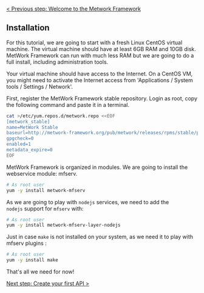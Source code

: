 [< Previous step: Welcome to the Metwork Framework](./index.md)

## Installation

For this tutorial, we are going to start with a fresh Linux CentOS virtual machine. The virtual machine should have at least 6GB RAM and 10GB disk. MetWork Framework can run with much less RAM but we are going to do a full install, including administration tools.

Your virtual machine should have access to the Internet. On a CentOS VM, you might need to activate the Internet access from 'Applications / System tools / Settings / Network'.

First, register the MetWork Framework stable repository. Login as root, copy the following command and paste it in a terminal.

``` bash
cat >/etc/yum.repos.d/metwork.repo <<EOF
[metwork_stable]
name=MetWork Stable
baseurl=http://metwork-framework.org/pub/metwork/releases/rpms/stable/portable/
gpgcheck=0
enabled=1
metadata_expire=0
EOF
```

MetWork Framework is organized in modules. We are going to install the webservice module: mfserv.

``` bash
# As root user
yum -y install metwork-mfserv
```

As we are going to play with `nodejs` services, we need to add the `nodejs` support for `mfserv` with:

``` bash
# As root user
yum -y install metwork-mfserv-layer-nodejs
```

Just in case `make` is not installed on your system, as we need it to play with mfserv plugins :

``` bash
# As root user
yum -y install make
```

That's all we need for now!

[Next step: Create your first API >](./2_first_api.md)
